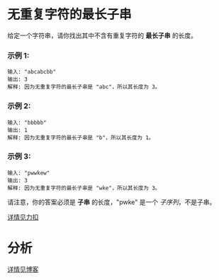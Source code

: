 # 无重复字符的最长子串

给定一个字符串，请你找出其中不含有重复字符的 **最长子串** 的长度。

### 示例 1:
```
输入: "abcabcbb"
输出: 3
解释: 因为无重复字符的最长子串是 "abc"，所以其长度为 3。
```

### 示例 2:
```
输入: "bbbbb"
输出: 1
解释: 因为无重复字符的最长子串是 "b"，所以其长度为 1。
```

### 示例 3:
```
输入: "pwwkew"
输出: 3
解释: 因为无重复字符的最长子串是 "wke"，所以其长度为 3。
```

请注意，你的答案必须是 **子串** 的长度，"pwke" 是一个 *子序列*，不是子串。

[详情见力扣](https://leetcode.cn/problems/longest-substring-without-repeating-characters/)

# 分析

[详情见博客](https://bruceking.org/2019/12/31/leetcode-cn-problem-0003-longest-substring-without-repeating-characters/)
